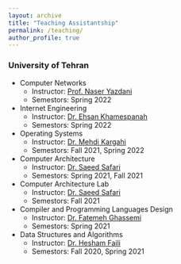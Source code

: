```yaml
---
layout: archive
title: "Teaching Assistantship"
permalink: /teaching/
author_profile: true
---
```


### University of Tehran
- Computer Networks
    - Instructor: [Prof. Naser Yazdani](https://ece.ut.ac.ir/en/~yazdani)
    - Semestors: Spring 2022
- Internet Engineering
    - Instructor: [Dr. Ehsan Khamespanah](https://profile.ut.ac.ir/en/~e.khamespanah)
    - Semestors: Spring 2022
- Operating Systems
    - Instructor: [Dr. Mehdi Kargahi](https://scholar.google.com/citations?user=oH19bK4AAAAJ&hl=en)
    - Semestors: Fall 2021, Spring 2022
- Computer Architecture
    - Instructor: [Dr. Saeed Safari](https://ece.ut.ac.ir/en/~saeed)
    - Semestors: Spring 2021, Fall 2021
- Computer Architecture Lab
    - Instructor: [Dr. Saeed Safari](https://ece.ut.ac.ir/en/~saeed)
    - Semestors: Fall 2021
- Compiler and Programming Languages Design
    - Instructor: [Dr. Fatemeh Ghassemi](http://www.fatemehghassemi.ir/)
    - Semestors: Spring 2021
- Data Structures and Algorithms
    - Instructor: [Dr. Hesham Faili](https://ece.ut.ac.ir/en/~hfaili)
    - Semestors: Fall 2020, Spring 2021